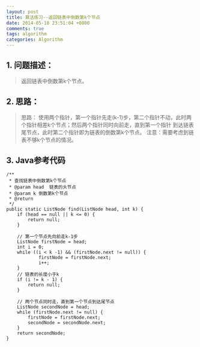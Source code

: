 ```yaml
---
layout: post
title: 算法练习--返回链表中倒数第k个节点
date: 2014-05-18 23:51:04 +0800
comments: true
tags: algorithm
categories: Algorithm
---
```


## 1. 问题描述：

> 返回链表中倒数第k个节点。

<!-- more -->

## 2. 思路：

> 思路：
使用两个指针，第一个指针先走(k-1)步，第二个指针不动，此时两个指针相差k个节点；然后两个指针同时向前走，直到第一个指针
到达链表尾节点，此时第二个指针即为链表的倒数第k个节点。
注意：需要考虑到链表不够k个节点的情况。


## 3. Java参考代码

	/**
     * 查找链表中倒数第k个节点
	 * @param head  链表的头节点
	 * @param k 倒数第k个节点
	 * @return
	 */
	public static ListNode find(ListNode head, int k) {
		if (head == null || k <= 0) {
			return null;
		}

		// 第一个节点先向前走k-1步
		ListNode firstNode = head;
		int i = 0;
		while ((i < k -1) && (firstNode.next != null)) {
				firstNode = firstNode.next;
				i++;
		}
		// 链表的长度小于k
		if (i != k - 1) {
			return null;
		}

		// 两个节点同时走，直到第一个节点到达尾节点
		ListNode secondNode = head;
		while (firstNode.next != null) {
			firstNode = firstNode.next;
			secondNode = secondNode.next;
		}
		return secondNode;
	}
